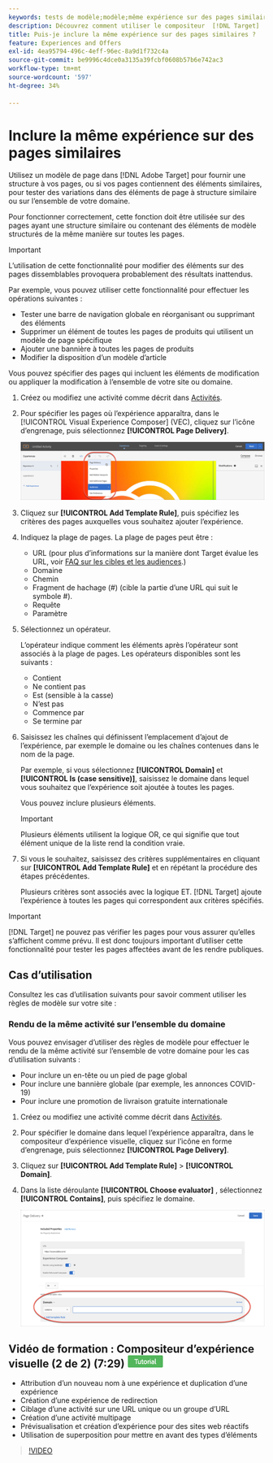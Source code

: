 ```yaml
---
keywords: tests de modèle;modèle;même expérience sur des pages similaires;test de modèles
description: Découvrez comment utiliser le compositeur  [!DNL Target] ’expérience visuelle (VEC) d’Adobe pour inclure la même expérience sur plusieurs pages structurées de manière similaire ou contenant les mêmes éléments de modèle.
title: Puis-je inclure la même expérience sur des pages similaires ?
feature: Experiences and Offers
exl-id: 4ea95794-496c-4eff-96ec-8a9d1f732c4a
source-git-commit: be9996c4dce0a3135a39fcbf0608b57b6e742ac3
workflow-type: tm+mt
source-wordcount: '597'
ht-degree: 34%

---
```


# Inclure la même expérience sur des pages similaires

Utilisez un modèle de page dans [!DNL Adobe Target] pour fournir une structure à vos pages, ou si vos pages contiennent des éléments similaires, pour tester des variations dans des éléments de page à structure similaire ou sur l’ensemble de votre domaine.

Pour fonctionner correctement, cette fonction doit être utilisée sur des pages ayant une structure similaire ou contenant des éléments de modèle structurés de la même manière sur toutes les pages.

>[!IMPORTANT]
>
>L’utilisation de cette fonctionnalité pour modifier des éléments sur des pages dissemblables provoquera probablement des résultats inattendus.

Par exemple, vous pouvez utiliser cette fonctionnalité pour effectuer les opérations suivantes :

* Tester une barre de navigation globale en réorganisant ou supprimant des éléments
* Supprimer un élément de toutes les pages de produits qui utilisent un modèle de page spécifique
* Ajouter une bannière à toutes les pages de produits
* Modifier la disposition d’un modèle d’article

Vous pouvez spécifier des pages qui incluent les éléments de modification ou appliquer la modification à l’ensemble de votre site ou domaine.

1. Créez ou modifiez une activité comme décrit dans [Activités](/help/main/c-activities/activities.md#concept_D317A95A1AB54674BA7AB65C7985BA03).

1. Pour spécifier les pages où l’expérience apparaîtra, dans le [!UICONTROL Visual Experience Composer] (VEC), cliquez sur l’icône d’engrenage, puis sélectionnez **[!UICONTROL Page Delivery]**.

   ![Icône Engrenage > Diffusion de page](/help/main/c-experiences/c-visual-experience-composer/assets/icon-gear.png)

1. Cliquez sur **[!UICONTROL Add Template Rule]**, puis spécifiez les critères des pages auxquelles vous souhaitez ajouter l’expérience.

1. Indiquez la plage de pages. La plage de pages peut être :

   * URL (pour plus d’informations sur la manière dont Target évalue les URL, voir [FAQ sur les cibles et les audiences](/help/main/c-target/c-troubleshooting-targets-and-audiences/troubleshooting-targets-and-audiences.md).)
   * Domaine
   * Chemin
   * Fragment de hachage (#) (cible la partie d’une URL qui suit le symbole #).
   * Requête
   * Paramètre

1. Sélectionnez un opérateur.

   L’opérateur indique comment les éléments après l’opérateur sont associés à la plage de pages. Les opérateurs disponibles sont les suivants :

   * Contient
   * Ne contient pas
   * Est (sensible à la casse)
   * N’est pas
   * Commence par
   * Se termine par

1. Saisissez les chaînes qui définissent l’emplacement d’ajout de l’expérience, par exemple le domaine ou les chaînes contenues dans le nom de la page.

   Par exemple, si vous sélectionnez **[!UICONTROL Domain]** et **[!UICONTROL Is (case sensitive)]**, saisissez le domaine dans lequel vous souhaitez que l’expérience soit ajoutée à toutes les pages.

   Vous pouvez inclure plusieurs éléments.

   >[!IMPORTANT]
   >
   >Plusieurs éléments utilisent la logique OR, ce qui signifie que tout élément unique de la liste rend la condition vraie.

1. Si vous le souhaitez, saisissez des critères supplémentaires en cliquant sur **[!UICONTROL Add Template Rule]** et en répétant la procédure des étapes précédentes.

   Plusieurs critères sont associés avec la logique ET. [!DNL Target] ajoute l’expérience à toutes les pages qui correspondent aux critères spécifiés.

>[!IMPORTANT]
>
> [!DNL Target] ne pouvez pas vérifier les pages pour vous assurer qu’elles s’affichent comme prévu. Il est donc toujours important d’utiliser cette fonctionnalité pour tester les pages affectées avant de les rendre publiques.

## Cas d’utilisation

Consultez les cas d’utilisation suivants pour savoir comment utiliser les règles de modèle sur votre site :

### Rendu de la même activité sur l’ensemble du domaine

Vous pouvez envisager d’utiliser des règles de modèle pour effectuer le rendu de la même activité sur l’ensemble de votre domaine pour les cas d’utilisation suivants :

* Pour inclure un en-tête ou un pied de page global
* Pour inclure une bannière globale (par exemple, les annonces COVID-19)
* Pour inclure une promotion de livraison gratuite internationale

1. Créez ou modifiez une activité comme décrit dans [Activités](/help/main/c-activities/activities.md#concept_D317A95A1AB54674BA7AB65C7985BA03).

1. Pour spécifier le domaine dans lequel l’expérience apparaîtra, dans le compositeur d’expérience visuelle, cliquez sur l’icône en forme d’engrenage, puis sélectionnez **[!UICONTROL Page Delivery]**.

1. Cliquez sur **[!UICONTROL Add Template Rule]** > **[!UICONTROL Domain]**.

1. Dans la liste déroulante **[!UICONTROL Choose evaluator]** , sélectionnez **[!UICONTROL Contains]**, puis spécifiez le domaine.

   ![Le domaine contient](/help/main/c-experiences/c-visual-experience-composer/assets/domain-template-rule.png)

## Vidéo de formation : Compositeur d’expérience visuelle (2 de 2) (7:29) ![Badge de tutoriel](/help/main/assets/tutorial.png)

* Attribution d’un nouveau nom à une expérience et duplication d’une expérience
* Création d’une expérience de redirection
* Ciblage d’une activité sur une URL unique ou un groupe d’URL
* Création d’une activité multipage
* Prévisualisation et création d’expérience pour des sites web réactifs
* Utilisation de superposition pour mettre en avant des types d’éléments

>[!VIDEO](https://video.tv.adobe.com/v/17401)
